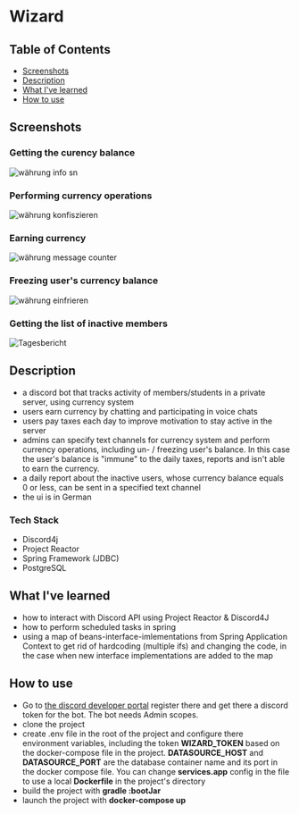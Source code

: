 # Wizard

## Table of Contents

- [Screenshots](#screenshots)
- [Description](#description)
- [What I've learned](#what-ive-learned)
- [How to use](#how-to-use)

## Screenshots

### Getting the curency balance
<p>
  <img style="max-width: 100%; height: auto;" alt="währung info sn" src="https://github.com/user-attachments/assets/d4c9a805-4b5c-48c2-bd0a-b522b1b69886">
</p>

### Performing currency operations

<p>
  <img style="max-width: 100%; height: auto;" alt="währung konfiszieren" src="https://github.com/user-attachments/assets/1e389a85-5b86-4470-94da-8ec7a28c908c">
</p>

### Earning currency
<p>
  <img style="max-width: 100%; height: auto;" alt="währung message counter" src="https://github.com/user-attachments/assets/5eca9a23-806c-4bbe-aaf0-9a19be22afb5">

</p>

### Freezing user's currency balance
<p>
  <img style="max-width: 100%; height: auto;" alt="währung einfrieren" src="https://github.com/user-attachments/assets/0c3f51b6-bae1-41dc-b308-757411d8f05c">
</p>

### Getting the list of inactive members
<p>
  <img style="max-width: 100%; height: auto;" alt="Tagesbericht " src="https://github.com/user-attachments/assets/0141216a-844a-42be-99ee-475b2a51ecf5">
</p>

## Description
- a discord bot that tracks activity of members/students in a private server, using currency system
- users earn currency by chatting and participating in voice chats
- users pay taxes each day to improve motivation to stay active in the server
- admins can specify text channels for currency system and perform currency operations, including un- / freezing user's balance. In this case the user's balance is "immune" to the daily taxes, reports and isn't able to earn the currency. 
- a daily report about the inactive users, whose currency balance equals 0 or less, can be sent in a specified text channel
- the ui is in German

### Tech Stack
- Discord4j
- Project Reactor
- Spring Framework (JDBC)
- PostgreSQL


## What I've learned
- how to interact with Discord API using Project Reactor & Discord4J
- how to perform scheduled tasks in spring
- using a map of beans-interface-imlementations from Spring Application Context to get rid of hardcoding (multiple ifs) and changing the code, in the case when new interface implementations are added to the map

## How to use
- Go to [the discord developer portal]([http://www.example.com](https://discord.com/developers)) register there and get there a discord token for the bot. The bot needs Admin scopes.
- clone the project
- create .env file in the root of the project and configure there environment variables, including the token **WIZARD_TOKEN** based on the docker-compose file in the project. **DATASOURCE_HOST** and **DATASOURCE_PORT** are the database container name and its port in the docker compose file. You can change **services.app** config in the file to use a local **Dockerfile** in the project's directory
- build the project with **gradle :bootJar**
- launch the project with **docker-compose up**

